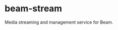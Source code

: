 # beam-stream

Media streaming and management service for Beam.

<!-- TODO: Add setup and technical info -->
